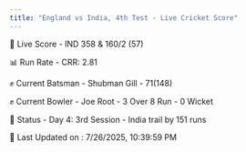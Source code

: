 ```yaml
---
title: "England vs India, 4th Test - Live Cricket Score"
---
```


🔴 Live Score - IND 358 & 160/2 (57)  

📊 Run Rate - CRR: 2.81  

✊ Current Batsman - Shubman Gill - 71(148)  

✊ Current Bowler - Joe Root - 3 Over 8 Run - 0 Wicket  

📑 Status - Day 4: 3rd Session - India trail by 151 runs

📝 Last Updated on : 7/26/2025, 10:39:59 PM  

